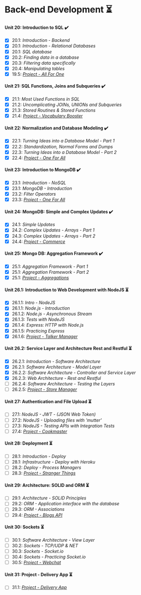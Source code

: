 # Back-end Development :hourglass_flowing_sand:

#### Unit 20: Introduction to SQL :heavy_check_mark:

- [X] 20.1: _Introduction - Backend_
- [X] 20.1: _Introduction - Relational Databases_
- [X] 20.1: _SQL database_
- [X] 20.2: _Finding data in a database_
- [X] 20.3: _Filtering data specifically_
- [X] 20.4: _Manipulating tables_
- [X] 19.5: [_Project - All For One_](https://github.com/tryber/sd-011-project-mysql-all-for-one/tree/SamuelSilvaMelo-mysql-all-for-one)

#### Unit 21: SQL Functions, Joins and Subqueries :heavy_check_mark:

- [X] 21.1: _Most Used Functions in SQL_
- [X] 21.2: _Uncomplicating JOINs, UNIONs and Subqueries_
- [X] 21.3: _Stored Routines & Stored Functions_
- [X] 21.4: [_Project - Vocabulary Booster_](https://github.com/tryber/sd-011-mysql-vocabulary-booster/pull/9)

#### Unit 22: Normalization and Database Modeling :heavy_check_mark:

- [X] 22.1: _Turning Ideas into a Database Model - Part 1_
- [X] 22.2: _Standardization, Normal Forms and Dumps_
- [X] 22.3: _Turning Ideas into a Database Model - Part 2_
- [X] 22.4: [_Project - One For All_](https://github.com/tryber/sd-011-mysql-one-for-all/pull/18)

#### Unit 23: Introduction to MongoDB :heavy_check_mark:

- [X] 23.1: _Introduction - NoSQL_
- [X] 23.1: _MongoDB - Introduction_
- [X] 23.2: _Filter Operators_
- [X] 23.3: [_Project - One For All_](https://github.com/tryber/sd-011-mongodb-dataflights/pull/7)

#### Unit 24: MongoDB: Simple and Complex Updates :heavy_check_mark:

- [X] 24.1: _Simple Updates_
- [X] 24.2: _Complex Updates - Arrays - Part 1_
- [X] 24.3: _Complex Updates - Arrays - Part 2_
- [X] 24.4: [_Project - Commerce_](https://github.com/tryber/sd-011-mongodb-commerce/pull/10)

#### Unit 25: Mongo DB: Aggregation Framework :heavy_check_mark:

- [X] 25.1: _Aggregation Framework - Part 1_
- [X] 25.1: _Aggregation Framework - Part 2_
- [X] 25.1: [_Project - Aggregations_](https://github.com/tryber/sd-011-mongodb-aggregations/pull/99)

#### Unit 26.1: Introduction to Web Development with NodeJS :hourglass_flowing_sand:

- [X] 26.1.1: _Intro - NodeJS_
- [X] 26.1.1: _Node.js - Introduction_
- [X] 26.1.2: _Node.js - Asynchronous Stream_
- [X] 26.1.3: _Tests with NodeJS_
- [X] 26.1.4: _Express: HTTP with Node.js_
- [X] 26.1.5: _Practicing Express_
- [X] 26.1.6: [_Project - Talker Manager_](https://github.com/tryber/sd-011-project-talker-manager/pull/6)

#### Unit 26.2: Service Layer and Architecture Rest and Restful :hourglass_flowing_sand:

- [X] 26.2.1: _Introduction - Software Architecture_
- [X] 26.2.1: _Software Architecture - Model Layer_
- [X] 26.2.2: _Software Architecture - Controller and Service Layer_
- [X] 26.2.3: _Web Architecture - Rest and Restful_
- [ ] 26.2.4: _Software Architecture - Testing the Layers_
- [ ] 26.2.5: [_Project - Store Manager_]()

#### Unit 27: Authentication and File Upload :hourglass_flowing_sand:

- [ ] 27.1: _NodeJS - JWT - (JSON Web Token)_
- [ ] 27.2: _NodeJS - Uploading files with 'mutter'_
- [ ] 27.3: _NodeJS - Testing APIs with Integration Tests_
- [ ] 27.4: [_Project - Cookmaster_]()

#### Unit 28: Deployment :hourglass_flowing_sand:

- [ ] 28.1: _Introduction - Deploy_
- [ ] 28.1: _Infrastructure - Deploy with Heroku_
- [ ] 28.2: _Deploy - Process Managers_
- [ ] 28.3: [_Project - Stranger Things_]()

#### Unit 29: Architecture: SOLID and ORM :hourglass_flowing_sand:

- [ ] 29.1: _Architecture - SOLID Principles_
- [ ] 29.2: _ORM - Application interface with the database_
- [ ] 29.3: _ORM - Associations_
- [ ] 29.4: [_Project - Blogs API_]()

#### Unit 30: Sockets :hourglass_flowing_sand:

- [ ] 30.1: _Software Architecture - View Layer_
- [ ] 30.2: _Sockets - TCP/UDP & NET_
- [ ] 30.3: _Sockets - Socket.io_
- [ ] 30.4: _Sockets - Practicing Socket.io_
- [ ] 30.5: [_Project - Webchat_]()

#### Unit 31: Project - Delivery App :hourglass_flowing_sand:

- [ ] 31.1: [_Project - Delivery App_]()
